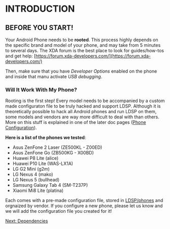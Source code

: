 # INTRODUCTION
## BEFORE YOU START!
Your Android Phone needs to be **rooted**. This process highly depends on the specific brand and model of your phone, and may take from 5 minutes to several days. The XDA forum is the best place to look for guides/how-tos and get help:
[https://forum.xda-developers.com/](https://forum.xda-developers.com/)

Then, make sure that you have *Developer Options* enabled on the phone and inside that manu activate *USB debugging*.

### Will It Work With My Phone?
Rooting is the first step! Every model needs to be accompanied by a custom made configuraton file to be truly hacked and support LDSP. Although it is theoretically possible to hack all Android phones and run LDSP on them, some models and vendors are way more difficult to deal with than others.
More on this stuff is explained in one of the later doc pages ([Phone Configuration](3_phone_config.md)).

**Here is a list of the phones we tested**:
- Asus ZenFone 2 Laser (ZE500KL - Z00ED)
- Asus ZenFone Go (ZB500KG - X00BD)
- Huawei P8 Lite (alice)
- Huawei P10 Lite (WAS-LX1A)
- LG G2 Mini (g2m)
- LG Nexus 4 (mako)
- LG Nexus 5 (bullhead)
- Samsung Galaxy Tab 4 (SM-T237P)
- Xiaomi Mi8 Lite (platina)

Each comes with a pre-made configuration file, stored in [LDSP/phones](../phones) and orgnaized by vendor.
If you configure a new phone, please let us know and we will add the configuration file you created for it! 


[Next: Dependencies](1_dependencies.md)